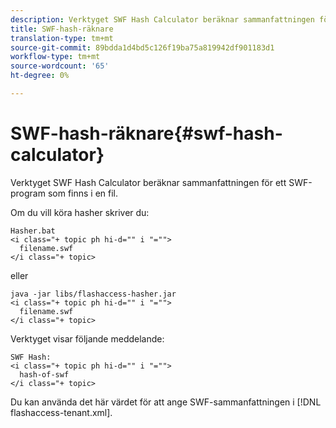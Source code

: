 ```yaml
---
description: Verktyget SWF Hash Calculator beräknar sammanfattningen för ett SWF-program som finns i en fil.
title: SWF-hash-räknare
translation-type: tm+mt
source-git-commit: 89bdda1d4bd5c126f19ba75a819942df901183d1
workflow-type: tm+mt
source-wordcount: '65'
ht-degree: 0%

---
```



# SWF-hash-räknare{#swf-hash-calculator}

Verktyget SWF Hash Calculator beräknar sammanfattningen för ett SWF-program som finns i en fil.

Om du vill köra hasher skriver du:

```
Hasher.bat 
<i class="+ topic ph hi-d="" i "="">
  filename.swf
</i class="+ topic>
```

eller

```
java -jar libs/flashaccess-hasher.jar 
<i class="+ topic ph hi-d="" i "="">
  filename.swf
</i class="+ topic>
```

Verktyget visar följande meddelande:

```
SWF Hash: 
<i class="+ topic ph hi-d="" i "="">
  hash-of-swf
</i class="+ topic>
```

Du kan använda det här värdet för att ange SWF-sammanfattningen i [!DNL flashaccess-tenant.xml].
